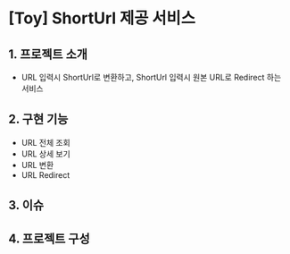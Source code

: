 # [Toy] ShortUrl 제공 서비스

## 1. 프로젝트 소개
* URL 입력시 ShortUrl로 변환하고, ShortUrl 입력시 원본 URL로 Redirect 하는 서비스

## 2. 구현 기능
* URL 전체 조회
* URL 상세 보기
* URL 변환
* URL Redirect

## 3. 이슈


## 4. 프로젝트 구성
<!-- 
```
📂 Admin-Server : 어드민 관련 기능 구현
│
📂 Batch-Server : 배치 관련 기능 구현
│
📂 Core : 공통 기능 구현(Entity, ResultCode 등)

* 단, Repository는 각 모듈에서 구성하여, 중복을 감안하지만, 모듈간의 의존성을 최소화 한다.
```
-->
